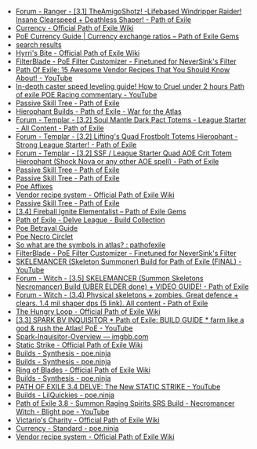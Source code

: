 *   [Forum - Ranger - [3.1] TheAmigoShotz! -Lifebased Windripper Raider! Insane Clearspeed + Deathless Shaper! - Path of Exile](https://www.pathofexile.com/forum/view-thread/1319856)
*   [Currency - Official Path of Exile Wiki](https://pathofexile.gamepedia.com/Currency)
*   [PoE Currency Guide | Currency exchange ratios – Path of Exile Gems](http://pathofexilegems.com/poe-currency-guide/)
*   [search results](http://poe.trade/search/ewiarinihanoru)
*   [Hyrri's Bite - Official Path of Exile Wiki](https://pathofexile.gamepedia.com/Hyrri%27s_Bite)
*   [FilterBlade - PoE Filter Customizer - Finetuned for NeverSink's Filter](http://www.filterblade.xyz/)
*   [Path Of Exile: 15 Awesome Vendor Recipes That You Should Know About! - YouTube](https://www.youtube.com/watch?v=Es9q0wqtJFM)
*   [In-depth caster speed leveling guide! How to Cruel under 2 hours Path of exile POE Racing commentary - YouTube](https://www.youtube.com/watch?v=4NsSZSDSVWQ)
*   [Passive Skill Tree - Path of Exile](https://www.pathofexile.com/passive-skill-tree/SubscribeToMeOnYoutube/AAAABAIBAGOnW6_dRhR1jblh6xcmelO18qCfbyePYAUtbIxVhXfjJpU6QiPTft0hdv66Who8vlFHjDZ07SP2vqfdqEd-6NYILp2qhNl6hC5T7YMqOKXLcFJvO0t46mJ299N-JP1fcDBx_97vj8jM8kV671b6fXXAGtCtjX3EouOfjb-kwjfUEYE1kv6PYqzfb3j5bWxDMb02QdCv64nTPs9NknXLOdTawbvj_sgwfP4Kh3btP6luOuFVS5pqjX5lTZuN02-3tk3jpleGzjY9Z6AWv5smg2295gX52L1h4udU2NV_K0z_p9QZjtQjD6vndHfXBbUB0ZcGwzNOKs96_W7BMwBeMfp4DUp9Adw=)
*   [Hierophant Builds - Path of Exile - War for the Atlas](https://www.poebuilds.cc/hierophant/)
*   [Forum - Templar - [3.2] Soul Mantle Dark Pact Totems - League Starter - All Content - Path of Exile](http://www.pathofexile.com/forum/view-thread/1990431)
*   [Forum - Templar - [3.2] Lifting's Quad Frostbolt Totems Hierophant - Strong League Starter! - Path of Exile](http://www.pathofexile.com/forum/view-thread/1931084)
*   [Forum - Templar - [3.2] SSF / League Starter Quad AOE Crit Totem Hierophant (Shock Nova or any other AOE spell) - Path of Exile](http://www.pathofexile.com/forum/view-thread/2092445)
*   [Passive Skill Tree - Path of Exile](https://www.pathofexile.com/passive-skill-tree/AAAABAUCABzcBUKa4JctHRSFMsCa2CSPGgj0vOrtPEWdvKpmnqIAakOCmwOaWOXGrqcIrrP4k_6HeyCaO2jywGYy0a9sj0Y2xVXG-tILYYuMLJwrJoPb8B8fAlNS0B_v6wQHCarhc1orRUfZ_ASzEMz53UlPo_IqE0yz6-7Vpg==)
*   [Passive Skill Tree - Path of Exile](https://www.pathofexile.com/passive-skill-tree/3.1.4/AAAABAUAAASzCaoNzRDMFm8aOBzOHRQnLyoTK1Ay0TwFPC1FR0WdU1JY5VnzWiteXWZUZp5yD3KpeyB8g4Nfg8yLjI9GkFWUb5rgogCj8qcIp5Ssqq-ntz7AZsCaxPbGrtH92L3Z_ONq6-7vfPAf-JP53frS_gr-VP6H)
*   [Poe Affixes](http://poeaffix.net/)
*   [Vendor recipe system - Official Path of Exile Wiki](https://pathofexile.gamepedia.com/Vendor_recipe_system)
*   [Passive Skill Tree - Path of Exile](https://www.pathofexile.com/passive-skill-tree/AAAABAMCAAN1BAcEswj0EmkTNRZvFxwXpBhWGjgbJRzcHRQfAh8YIbAkqicvKPoqjS6UMjQy0TT3NZI2xTbYNuk6WDrhQYdFR0WdRlJG10kbSU9LrkyzTeNR-1NSVcZWSFnzW6BfBF8qY_1mVGaeaHRo8mpDa3ptGXF5cYVyD3rmfA58S4KbgseD24Uyh2WPGo9GkFWQ-pErlG-WdJctl4WXlZf0mK2a4J1jna6iAKZXpwinVayYr7exQrc-uJO8qrzqwGbIv80W0B_YJNi92VvaYtq5323fiuNq5FXpAuvk6-7sVe_r8B_xbPJF-ej60vxM_gr-jw==)
*   [[3.4] Fireball Ignite Elementalist – Path of Exile Gems](http://pathofexilegems.com/builds/3-4-fireball-ignite-elementalist/)
*   [Path of Exile - Delve League - Build Collection](https://www.poebuilds.cc/)
*   [Poe Betrayal Guide](https://i.redd.it/vw3f39b6fi321.png)
*   [Poe Necro Circlet](http://poe.trade/search/aresoyarinimos)
*   [So what are the symbols in atlas? : pathofexile](https://www.reddit.com/r/pathofexile/comments/a4j90x/so_what_are_the_symbols_in_atlas/)
*   [FilterBlade - PoE Filter Customizer - Finetuned for NeverSink's Filter](http://www.filterblade.xyz/#qneh8Uhn4JTi)
*   [SKELEMANCER (Skeleton Summoner) Build for Path of Exile (FINAL) - YouTube](https://www.youtube.com/watch?v=K1bbILxeXLI)
*   [Forum - Witch - [3.5] SKELEMANCER (Summon Skeletons Necromancer) Build (UBER ELDER done) + VIDEO GUIDE! - Path of Exile](https://www.pathofexile.com/forum/view-thread/2192730)
*   [Forum - Witch - (3.4) Physical skeletons + zombies. Great defence + clears. 1.4 mil shaper dps (5 link). All content - Path of Exile](https://www.pathofexile.com/forum/view-thread/2114607)
*   [The Hungry Loop - Official Path of Exile Wiki](https://pathofexile.gamepedia.com/The_Hungry_Loop)
*   [[3.3] SPARK BV INQUISITOR * Path of Exile: BUILD GUIDE * farm like a god & rush the Atlas! PoE - YouTube](https://www.youtube.com/watch?v=hTvdHNyEOnA)
*   [Spark-Inquisitor-Overview — imgbb.com](https://ibb.co/BNVPbWM)
*   [Static Strike - Official Path of Exile Wiki](https://pathofexile.gamepedia.com/Static_Strike)
*   [Builds - Synthesis - poe.ninja](https://poe.ninja/challenge/builds?class=Juggernaut&skill=Earthquake&heatmap)
*   [Builds - Synthesis - poe.ninja](https://poe.ninja/challenge/builds)
*   [Ring of Blades - Official Path of Exile Wiki](https://pathofexile.gamepedia.com/Ring_of_Blades)
*   [Builds - Synthesis - poe.ninja](https://poe.ninja/challenge/builds?skill=Ethereal-Knives&heatmap)
*   [PATH OF EXILE 3.4 DELVE: The New STATIC STRIKE - YouTube](https://www.youtube.com/watch?v=hQy4JQxniLk)
*   [Builds - LilQuickies - poe.ninja](https://poe.ninja/challenge/builds/char/therealbre/LilQuickies?i=0&search=skill%3DEthereal-Knives%26heatmap)
*   [Path of Exile 3.8 - Summon Raging Spirits SRS Build - Necromancer Witch - Blight poe - YouTube](https://www.youtube.com/watch?v=gXEvD1QzLzI)
*   [Victario's Charity - Official Path of Exile Wiki](https://pathofexile.gamepedia.com/Victario%27s_Charity)
*   [Currency - Standard - poe.ninja](https://poe.ninja/standard/currency)
*   [Vendor recipe system - Official Path of Exile Wiki](https://pathofexile.gamepedia.com/Vendor_recipe_system)
